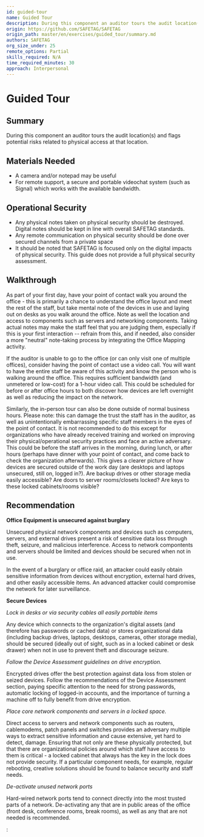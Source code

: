 ```yaml
---
id: guided-tour
name: Guided Tour
description: During this component an auditor tours the audit location(s) and flags potential risks related to physical access at...
origin: https://github.com/SAFETAG/SAFETAG
origin_path: master/en/exercises/guided_tour/summary.md
authors: SAFETAG
org_size_under: 25
remote_options: Partial
skills_required: N/A
time_required_minutes: 30
approach: Interpersonal
---
```

# Guided Tour

## Summary

During this component an auditor tours the audit location(s) and flags potential risks related to physical access at that location.


## Materials Needed

* A camera and/or notepad may be useful
* For remote support, a secure and portable videochat system (such as Signal) which works with the available bandwidth.

## Operational Security

* Any physical notes taken on physical security should be destroyed. Digital notes should be kept in line with overall SAFETAG standards.
* Any remote communication on physical security should be done over secured channels from a private space
* It should be noted that SAFETAG is focused only on the digital impacts of physical security.  This guide does not provide a full physical security assessment.

## Walkthrough

As part of your first day, have your point of contact walk you around the office - this is primarily a chance to understand the office layout and meet the rest of the staff, but take mental note of the devices in use and laying out on desks as you walk around the office.  Note as well the location and access to components such as servers and networking components. Taking actual notes may make the staff feel that you are judging them, especially if this is your first interaction -- refrain from this, and if needed, also consider a more "neutral" note-taking process by integrating the Office Mapping activity.

If the auditor is unable to go to the office (or can only visit one of multiple offices), consider having the point of contact use a video call. You will want to have the entire staff be aware of this activity and know the person who is walking around the office.  This requires sufficient bandwidth (and unmetered or low-cost) for a 1-hour video call.  This could be scheduled for before or after office hours to both discover how devices are left overnight as well as reducing the impact on the network.

Similarly, the in-person tour can also be done outside of normal business hours. Please note: this can damage the trust the staff has in the auditor, as well as unintentionally embarrassing specific staff members in the eyes of the point of contact. It is not recommended to do this except for organizations who have already received training and worked on improving their physical/operational security practices and face an active adversary. This could be before the staff arrives in the morning, during lunch, or after hours (perhaps have dinner with your point of contact, and come back to check the organization afterwards). This gives a clearer picture of how devices are secured outside of the work day (are desktops and laptops unsecured, still on, logged in?).  Are backup drives or other storage media easily accessible? Are doors to server rooms/closets locked?  Are keys to these locked cabinets/rooms visible?

## Recommendation

**Office Equipment is unsecured against burglary**

Unsecured physical network components and devices such as computers, servers, and external drives present a risk of sensitive data loss through theft, seizure, and malicious interference. Access to network compontents and servers should be limited and devices should be secured when not in use.

In the event of a burglary or office raid, an attacker could easily obtain sensitive information from devices without encryption, external hard drives, and other easily accessible items.  An advanced attacker could compromise the network for later surveillance.

**Secure Devices**

_Lock in desks or via security cables all easily portable items_

Any device which connects to the organization's digital assets (and therefore has passwords or cached data) or stores organizational data (including backup drives, laptops, desktops, cameras, other storage media), should be secured (ideally out of sight, such as in a locked cabinet or desk drawer) when not in use to prevent theft and discourage seizure.

_Follow the Device Assessment guidelines on drive encryption._

Encrypted drives offer the best protection against data loss from stolen or seized devices. Follow the recommendations of the Device Assessment section, paying specific attention to the need for strong passwords, automatic locking of logged-in accounts, and the importance of turning a machine off to fully benefit from drive encryption.

_Place core network components and servers in a locked space._

Direct access to servers and network components such as routers, cablemodems, patch panels and switches provides an adversary multiple ways to extract sensitive information and cause extensive, yet hard to detect, damage. Ensuring that not only are these physically protected, but that there are organizational policies around which staff have access to them is critical - a locked cabinet that always has the key in the lock does not provide security. If a particular component needs, for example, regular rebooting, creative solutions should be found to balance security and staff needs.

_De-activate unused network ports_

Hard-wired network ports tend to connect directly into the most trusted parts of a network.  De-activating any that are in public areas of the office (front desk, conference rooms, break rooms), as well as any that are not needed is recommended.





:[](../references/footnotes.md)
